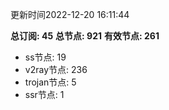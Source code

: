 更新时间2022-12-20 16:11:44

**总订阅: 45**
**总节点: 921**
**有效节点: 261**
- ss节点: 19
- v2ray节点: 236
- trojan节点: 5
- ssr节点: 1
